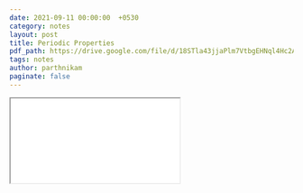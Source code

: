 ```yaml
---
date: 2021-09-11 00:00:00  +0530
category: notes
layout: post
title: Periodic Properties
pdf_path: https://drive.google.com/file/d/18STla43jjaPlm7VtbgEHNql4Hc2AjkW2/preview?usp=sharing
tags: notes
author: parthnikam
paginate: false
---
```


<iframe class="embed-pdf" src="{{ page.pdf_path }}#toolbar=0" seamless="seamless" scrolling="no" style="overflow:hidden"></iframe>
